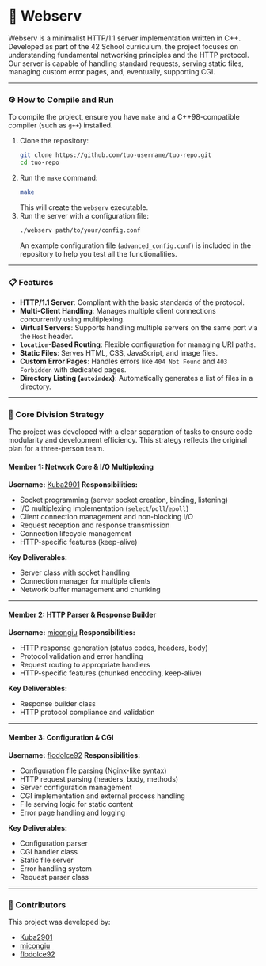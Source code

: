 # 🚀 Webserv

Webserv is a minimalist HTTP/1.1 server implementation written in C++. Developed as part of the 42 School curriculum, the project focuses on understanding fundamental networking principles and the HTTP protocol. Our server is capable of handling standard requests, serving static files, managing custom error pages, and, eventually, supporting CGI.

-----

### ⚙️ How to Compile and Run

To compile the project, ensure you have `make` and a C++98-compatible compiler (such as `g++`) installed.

1.  Clone the repository:
    ```bash
    git clone https://github.com/tuo-username/tuo-repo.git
    cd tuo-repo
    ```
2.  Run the `make` command:
    ```bash
    make
    ```
    This will create the `webserv` executable.
3.  Run the server with a configuration file:
    ```bash
    ./webserv path/to/your/config.conf
    ```
    An example configuration file (`advanced_config.conf`) is included in the repository to help you test all the functionalities.

-----

### 📋 Features

  * **HTTP/1.1 Server**: Compliant with the basic standards of the protocol.
  * **Multi-Client Handling**: Manages multiple client connections concurrently using multiplexing.
  * **Virtual Servers**: Supports handling multiple servers on the same port via the `Host` header.
  * **`location`-Based Routing**: Flexible configuration for managing URI paths.
  * **Static Files**: Serves HTML, CSS, JavaScript, and image files.
  * **Custom Error Pages**: Handles errors like `404 Not Found` and `403 Forbidden` with dedicated pages.
  * **Directory Listing (`autoindex`)**: Automatically generates a list of files in a directory.

-----

### 🤝 Core Division Strategy

The project was developed with a clear separation of tasks to ensure code modularity and development efficiency. This strategy reflects the original plan for a three-person team.

#### **Member 1: Network Core & I/O Multiplexing**

**Username:** [Kuba2901](https://github.com/Kuba2901)
**Responsibilities:**

  - Socket programming (server socket creation, binding, listening)
  - I/O multiplexing implementation (`select`/`poll`/`epoll`)
  - Client connection management and non-blocking I/O
  - Request reception and response transmission
  - Connection lifecycle management
  - HTTP-specific features (keep-alive)

**Key Deliverables:**

  - Server class with socket handling
  - Connection manager for multiple clients
  - Network buffer management and chunking

-----

#### **Member 2: HTTP Parser & Response Builder**

**Username:** [micongiu](https://github.com/micongiu)
**Responsibilities:**

  - HTTP response generation (status codes, headers, body)
  - Protocol validation and error handling
  - Request routing to appropriate handlers
  - HTTP-specific features (chunked encoding, keep-alive)

**Key Deliverables:**

  - Response builder class
  - HTTP protocol compliance and validation

-----

#### **Member 3: Configuration & CGI**

**Username:** [flodolce92](https://github.com/flodolce92)
**Responsibilities:**

  - Configuration file parsing (Nginx-like syntax)
  - HTTP request parsing (headers, body, methods)
  - Server configuration management
  - CGI implementation and external process handling
  - File serving logic for static content
  - Error page handling and logging

**Key Deliverables:**

  - Configuration parser
  - CGI handler class
  - Static file server
  - Error handling system
  - Request parser class

-----

### 🤝 Contributors

This project was developed by:

  * [Kuba2901](https://github.com/Kuba2901)
  * [micongiu](https://github.com/micongiu)
  * [flodolce92](https://github.com/flodolce92)
